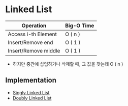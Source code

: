 # Linked List

| Operation 	          | Big-O Time  	 |
|----------------------|---------------|
| Access i-th Element 	 | O ( n )  	    |
| Insert/Remove end 	  | O ( 1 )  	    |
| Insert/Remove middle 	 | O ( 1 )  	    |
* 하지만 중간에 삽입하거나 삭제할 때, 그 값을 찾는데 O ( n )

## Implementation
- [Singly Linked List](implementation/singly_linked_list.py)
- [Doubly Linked List](implementation/doubly_linked_list.py)
